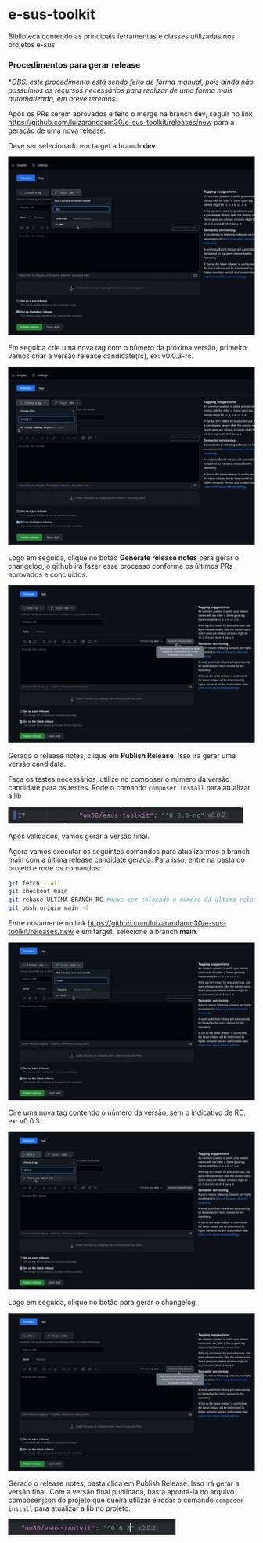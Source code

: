 # e-sus-toolkit
Biblioteca contendo as principais ferramentas e classes utilizadas nos projetos e-sus.

### **Procedimentos para gerar release**

*_OBS: este procedimento está sendo feito de forma manual, pois ainda não possuímos os recursos necessários para realizar de uma forma mais automatizada, em breve teremos._ 


Após os PRs serem aprovados e feito o merge na branch dev, seguir no link https://github.com/luizarandaom30/e-sus-toolkit/releases/new
para a geração de uma nova release.

Deve ser selecionado em target a branch **dev**.

![chose-branch-dev.png](assets/chose-branch-dev.png)

Em seguida crie uma nova tag com o número da próxima versão,
primeiro vamos criar a versão release candidate(rc), ex: v0.0.3-rc.

![create-tag-rc.png](assets/create-tag-rc.png)

Logo em seguida, clique no botão **Generate release notes** para gerar o changelog, o github ira fazer esse processo conforme os 
últimos PRs aprovados e concluídos.

![generate-changelog-dev.png](assets/generate-changelog-dev.png)

Gerado o release notes, clique em **Publish Release**. Isso ira gerar uma versão candidata.

Faça os testes necessários, utilize no composer o número da versão candidate para os testes. Rode o comando ``composer install`` para atualizar a lib

![choose-version-compose.png](assets/choose-version-composer-rc.png)

Após validados, vamos gerar a versão final.

Agora vamos executar os seguintes comandos para atualizarmos a branch main com a última release candidate gerada.
Para isso, entre na pasta do projeto e rode os comandos:
```sh 
git fetch --all
git checkout main
git rebase ULTIMA-BRANCH-RC #deve ser colocado o número da última release RC, ex: git rebase v0.0.3-rc
git push origin main -f
```
Entre novamente no link https://github.com/luizarandaom30/e-sus-toolkit/releases/new e em target, selecione a branch **main**.

![choose-branch-main.png](assets/choose-branch-main.png)

Cire uma nova tag contendo o número da versão, sem o indicativo de RC, ex: v0.0.3.

![choose-tag-main.png](assets/create-tag-main.png)

Logo em seguida, clique no botão para gerar o changelog. 

![generate-changelog-main.png](assets/generate-changelog-main.png)

Gerado o release notes, basta clica em Publish Release. Isso irá gerar a versão final.
Com a versão final publicada, basta apontá-la no arquivo composer.json do projeto que queira utilizar e rodar o comando
``composer install`` para atualizar a lib no projeto.

![choose-version-composer.png](assets/choose-version-composer.png)